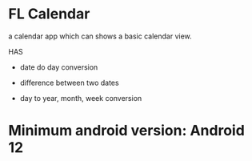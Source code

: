 # FL Calendar

a calendar app  which can shows a basic calendar view.

HAS

* date do day conversion

* difference between two dates 

* day to year, month, week conversion

# Minimum android version: Android 12
